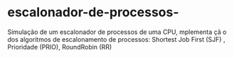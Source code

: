 # escalonador-de-processos-
Simulação de um escalonador de processos de uma CPU, mplementa çã o dos algoritmos de escalonamento de processos:   Shortest Job First (SJF) , Prioridade   (PRIO),   Round­Robin   (RR)   
